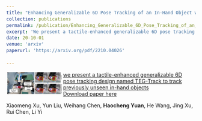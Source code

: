 ```yaml
---
title: "Enhancing Generalizable 6D Pose Tracking of an In-Hand Object with Tactile Sensing"
collection: publications
permalink: /publication/Enhancing_Generalizable_6D_Pose_Tracking_of_an_In-Hand_Object_with_Tactile_Sensing
excerpt: 'We present a tactile-enhanced generalizable 6D pose tracking design named TEG-Track to track previously unseen in-hand objects.'
date: 20-10-01
venue: 'arxiv'
paperurl: 'https://arxiv.org/pdf/2210.04026'

---
```

<div class="row">   
    <div class="column" style="float:left;width:30%">    
        <img src="../images/teasers/icra.png">  
    </div> 
    <div class="column" style="float:left;width:70%"> 
     	   <u>we present a tactile-enhanced generalizable 6D pose tracking design named TEG-Track to track previously unseen in-hand objects</u>
    </div>

</div>

[Download paper here](http://academicpages.github.io/files/paper3.pdf)

Xiaomeng Xu, Yun Liu, Weihang Chen, **Haocheng Yuan**, He Wang, Jing Xu, Rui Chen, Li Yi
